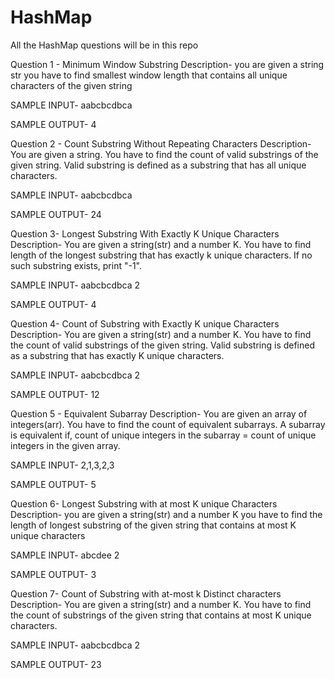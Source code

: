 # HashMap
All the HashMap questions will be in this repo

Question 1 - Minimum Window Substring
Description-
you are given a string str 
you have to find smallest window length that contains all unique characters of the given string

SAMPLE INPUT-
aabcbcdbca

SAMPLE OUTPUT-
4

Question 2 - Count Substring Without Repeating Characters
Description-
You are given a string. 
You have to find the count of valid substrings of the given string.
Valid substring is defined as a substring that has all unique characters.

SAMPLE INPUT-
aabcbcdbca

SAMPLE OUTPUT-
24

Question 3- Longest Substring With Exactly K Unique Characters
Description-
You are given a string(str) and a number K.
You have to find length of the longest substring that has exactly k unique characters.
If no such substring exists, print "-1".

SAMPLE INPUT-
aabcbcdbca
2

SAMPLE OUTPUT-
4

Question 4- Count of Substring with Exactly K unique Characters
Description-
You are given a string(str) and a number K.
You have to find the count of valid substrings of the given string.
Valid substring is defined as a substring that has exactly K unique characters.

SAMPLE INPUT-
aabcbcdbca
2

SAMPLE OUTPUT-
12

Question 5 - Equivalent Subarray
Description-
You are given an array of integers(arr).
You have to find the count of equivalent subarrays.
A subarray is equivalent if,
count of unique integers in the subarray = count of unique integers in the given array.

SAMPLE INPUT-
2,1,3,2,3

SAMPLE OUTPUT-
5

Question 6- Longest Substring with at most K unique Characters
Description-
you are given a string(str) and a number K
you have to find the length of longest substring of the given string that contains at most K unique characters

SAMPLE INPUT-
abcdee
2

SAMPLE OUTPUT-
3

Question 7- Count of Substring with at-most k Distinct characters
Description-
You are given a string(str) and a number K.
You have to find the count of substrings of the given string that contains at most K unique characters.

SAMPLE INPUT-
aabcbcdbca
2

SAMPLE OUTPUT-
23

